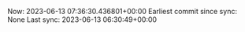 Now: 2023-06-13 07:36:30.436801+00:00 Earliest commit since sync: None Last sync: 2023-06-13 06:30:49+00:00
